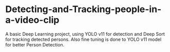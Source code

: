 # Detecting-and-Tracking-people-in-a-video-clip
A basic Deep Learning project, using YOLO v11 for detection and Deep Sort for tracking detected persons. Also fine tuning is done to YOLO v11 model for better Person Detection.
